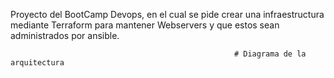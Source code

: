 Proyecto del BootCamp Devops, en el cual se pide crear una infraestructura mediante Terraform para mantener Webservers y que estos sean administrados por ansible.

                                                      # Diagrama de la arquitectura

